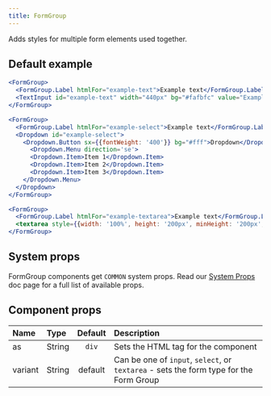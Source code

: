 ```yaml
---
title: FormGroup
---
```


Adds styles for multiple form elements used together.

## Default example

```jsx live
<FormGroup>
  <FormGroup.Label htmlFor="example-text">Example text</FormGroup.Label>
  <TextInput id="example-text" width="440px" bg="#fafbfc" value="Example Value" />
</FormGroup>

<FormGroup>
  <FormGroup.Label htmlFor="example-select">Example text</FormGroup.Label>
  <Dropdown id="example-select">
    <Dropdown.Button sx={{fontWeight: '400'}} bg="#fff">Dropdown</Dropdown.Button>
      <Dropdown.Menu direction='se'>
      <Dropdown.Item>Item 1</Dropdown.Item>
      <Dropdown.Item>Item 2</Dropdown.Item>
      <Dropdown.Item>Item 3</Dropdown.Item>
    </Dropdown.Menu>
  </Dropdown>
</FormGroup>

<FormGroup>
  <FormGroup.Label htmlFor="example-textarea">Example text</FormGroup.Label>
  <textarea style={{width: '100%', height: '200px', minHeight: '200px', padding: '8px', marginRight: '5px', border: '1px solid #e1e4e8', backgroundColor: '#fafbfc'}} id="example-textarea"></textarea>
</FormGroup>
```

## System props

FormGroup components get `COMMON` system props. Read our [System Props](/system-props) doc page for a full list of available props.

## Component props

| Name    | Type   | Default | Description                                                                            |
| :------ | :----- | :-----: | :------------------------------------------------------------------------------------- |
| as      | String |  `div`  | Sets the HTML tag for the component                                                    |
| variant | String | default | Can be one of `input`, `select`, or `textarea` - sets the form type for the Form Group |
